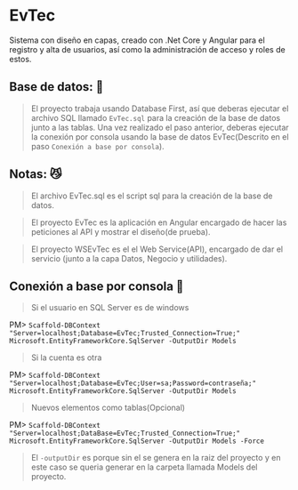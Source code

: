 # EvTec
Sistema con diseño en capas, creado con .Net Core y Angular para el registro y alta de usuarios, así como la administración de acceso y roles de estos. 

## Base de datos: 🚧
> El proyecto trabaja usando Database First, así que deberas ejecutar el archivo SQL llamado `EvTec.sql` para la creación de la base de datos junto a las tablas. 
> Una vez realizado el paso anterior, deberas ejecutar la conexión por consola usando la base de datos EvTec(Descrito en el paso `Conexión a base por consola`).  


## Notas: 😼
> El archivo EvTec.sql es el script sql para la creación de la base de datos.

> El proyecto EvTec es la aplicación en Angular encargado de hacer las peticiones al API y mostrar el diseño(de prueba).

> El proyecto WSEvTec es el el Web Service(API), encargado de dar el servicio (junto a la capa Datos, Negocio y utilidades). 

## Conexión a base por consola 🦇
> Si el usuario en SQL Server es de windows

PM> `Scaffold-DBContext "Server=localhost;Database=EvTec;Trusted_Connection=True;" Microsoft.EntityFrameworkCore.SqlServer -OutputDir Models`

> Si la cuenta es otra

PM> `Scaffold-DBContext "Server=localhost;Database=EvTec;User=sa;Password=contraseña;" Microsoft.EntityFrameworkCore.SqlServer -OutputDir Models`

> Nuevos elementos como tablas(Opcional)

PM> `Scaffold-DBContext "Server=localhost;DataBase=EvTec;Trusted_Connection=True;" Microsoft.EntityFrameworkCore.SqlServer -OutputDir Models -Force`

> El  `-outputDir` es porque sin el se genera en la raiz del proyecto y en este caso se queria generar en la carpeta llamada Models del proyecto.
